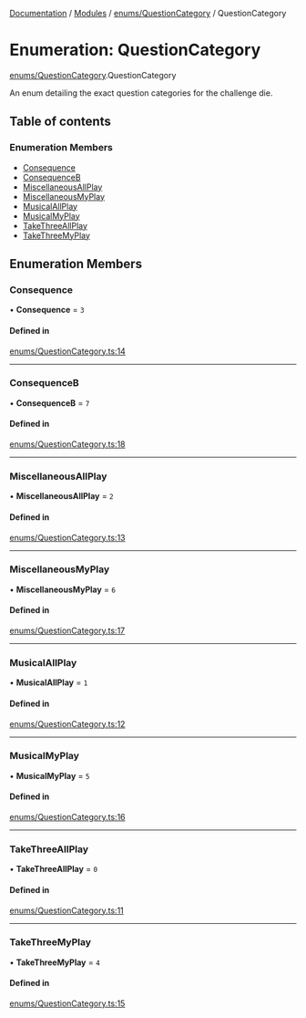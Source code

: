 [Documentation](../README.md) / [Modules](../modules.md) / [enums/QuestionCategory](../modules/enums_QuestionCategory.md) / QuestionCategory

# Enumeration: QuestionCategory

[enums/QuestionCategory](../modules/enums_QuestionCategory.md).QuestionCategory

An enum detailing the exact question categories for the challenge die.

## Table of contents

### Enumeration Members

- [Consequence](enums_QuestionCategory.QuestionCategory.md#consequence)
- [ConsequenceB](enums_QuestionCategory.QuestionCategory.md#consequenceb)
- [MiscellaneousAllPlay](enums_QuestionCategory.QuestionCategory.md#miscellaneousallplay)
- [MiscellaneousMyPlay](enums_QuestionCategory.QuestionCategory.md#miscellaneousmyplay)
- [MusicalAllPlay](enums_QuestionCategory.QuestionCategory.md#musicalallplay)
- [MusicalMyPlay](enums_QuestionCategory.QuestionCategory.md#musicalmyplay)
- [TakeThreeAllPlay](enums_QuestionCategory.QuestionCategory.md#takethreeallplay)
- [TakeThreeMyPlay](enums_QuestionCategory.QuestionCategory.md#takethreemyplay)

## Enumeration Members

### Consequence

• **Consequence** = ``3``

#### Defined in

[enums/QuestionCategory.ts:14](https://github.com/Jazzmoon/SawThat/blob/9bc7485/src/shared/enums/QuestionCategory.ts#L14)

___

### ConsequenceB

• **ConsequenceB** = ``7``

#### Defined in

[enums/QuestionCategory.ts:18](https://github.com/Jazzmoon/SawThat/blob/9bc7485/src/shared/enums/QuestionCategory.ts#L18)

___

### MiscellaneousAllPlay

• **MiscellaneousAllPlay** = ``2``

#### Defined in

[enums/QuestionCategory.ts:13](https://github.com/Jazzmoon/SawThat/blob/9bc7485/src/shared/enums/QuestionCategory.ts#L13)

___

### MiscellaneousMyPlay

• **MiscellaneousMyPlay** = ``6``

#### Defined in

[enums/QuestionCategory.ts:17](https://github.com/Jazzmoon/SawThat/blob/9bc7485/src/shared/enums/QuestionCategory.ts#L17)

___

### MusicalAllPlay

• **MusicalAllPlay** = ``1``

#### Defined in

[enums/QuestionCategory.ts:12](https://github.com/Jazzmoon/SawThat/blob/9bc7485/src/shared/enums/QuestionCategory.ts#L12)

___

### MusicalMyPlay

• **MusicalMyPlay** = ``5``

#### Defined in

[enums/QuestionCategory.ts:16](https://github.com/Jazzmoon/SawThat/blob/9bc7485/src/shared/enums/QuestionCategory.ts#L16)

___

### TakeThreeAllPlay

• **TakeThreeAllPlay** = ``0``

#### Defined in

[enums/QuestionCategory.ts:11](https://github.com/Jazzmoon/SawThat/blob/9bc7485/src/shared/enums/QuestionCategory.ts#L11)

___

### TakeThreeMyPlay

• **TakeThreeMyPlay** = ``4``

#### Defined in

[enums/QuestionCategory.ts:15](https://github.com/Jazzmoon/SawThat/blob/9bc7485/src/shared/enums/QuestionCategory.ts#L15)
